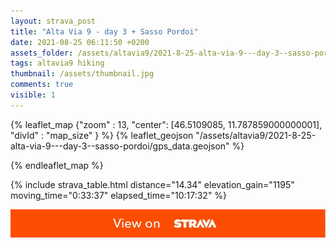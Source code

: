 ```yaml
---
layout: strava_post
title: "Alta Via 9 - day 3 + Sasso Pordoi"
date: 2021-08-25 06:11:50 +0200
assets_folder: /assets/altavia9/2021-8-25-alta-via-9---day-3--sasso-pordoi
tags: altavia9 hiking
thumbnail: /assets/thumbnail.jpg
comments: true
visible: 1
---
```



{% leaflet_map {"zoom" : 13,
                  "center": [46.5109085, 11.787859000000001],
                 "divId" : "map_size" } %}
    {% leaflet_geojson "/assets/altavia9/2021-8-25-alta-via-9---day-3--sasso-pordoi/gps_data.geojson" %}

{% endleaflet_map %}





{% include strava_table.html distance="14.34" elevation_gain="1195" moving_time="0:33:37" elapsed_time="10:17:32" %}

[![](/assets/strava.jpg)](https://www.strava.com/activities/5857956255)


